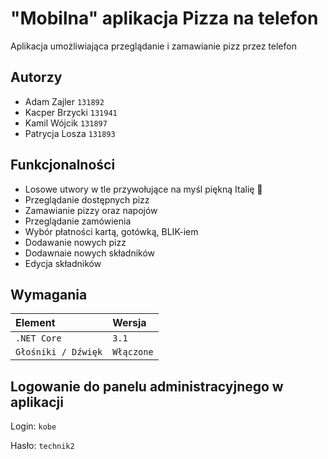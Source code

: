 
# "Mobilna" aplikacja Pizza na telefon

Aplikacja umożliwiająca przeglądanie i zamawianie pizz przez telefon

## Autorzy

- Adam Zajler     `131892`
- Kacper Brzycki  `131941`
- Kamil Wójcik    `131897`
- Patrycja Losza  `131893`

## Funkcjonalności

- Losowe utwory w tle przywołujące na myśl piękną Italię 💖 
- Przeglądanie dostępnych pizz
- Zamawianie pizzy oraz napojów
- Przeglądanie zamówienia
- Wybór płatności kartą, gotówką, BLIK-iem
- Dodawanie nowych pizz
- Dodawnaie nowych składników
- Edycja składników

## Wymagania

| Element | Wersja     | 
| :-------- | :------- | 
| `.NET Core`      | `3.1` | 
| `Głośniki / Dźwięk`      | `Włączone` | 

## Logowanie do panelu administracyjnego w aplikacji
Login: `kobe`

Hasło: `technik2`

